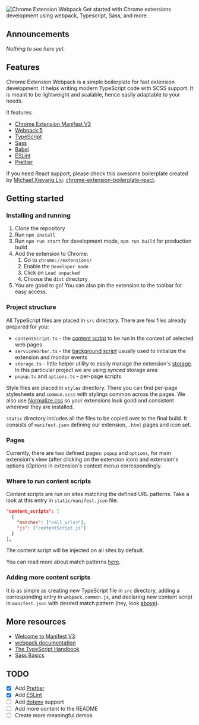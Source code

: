![Chrome Extension Webpack](https://user-images.githubusercontent.com/21238816/147307879-a3cb179e-3368-412a-88db-284474183884.png)
Get started with Chrome extensions development using webpack, Typescript, Sass, and more.

## Announcements

*Nothing to see here yet.*

## Features

Chrome Extension Webpack is a simple boilerplate for fast extension development. It helps writing modern TypeScript code with SCSS support. 
It is meant to be lightweight and scalable, hence easily adaptable to your needs.

It features:
- [Chrome Extension Manifest V3](https://developer.chrome.com/docs/extensions/mv3/intro/)
- [Webpack 5](https://webpack.js.org)
- [TypeScript](https://www.typescriptlang.org)
- [Sass](https://sass-lang.com)
- [Babel](https://babeljs.io/)
- [ESLint](https://eslint.org/)
- [Prettier](https://prettier.io/)

If you need React support, please check this awesome boilerplate created by [Michael Xieyang Liu](https://github.com/lxieyang): [chrome-extension-boilerplate-react](https://github.com/lxieyang/chrome-extension-boilerplate-react).

## Getting started

### Installing and running

1. Clone the repository
2. Run ```npm install```
3. Run ```npm run start``` for development mode, ```npm run build``` for production build
4. Add the extension to Chrome:
    1. Go to ```chrome://extensions/```
    2. Enable the ```Developer mode```
    3. Click on ```Load unpacked```
    4. Choose the ```dist``` directory
5. You are good to go! You can also pin the extension to the toolbar for easy access.

### Project structure

All TypeScript files are placed in ```src``` directory. There are few files already prepared for you:
- ```contentScript.ts``` - the [content script](https://developer.chrome.com/docs/extensions/mv3/content_scripts/) to be run in the context of selected web pages
- ```serviceWorker.ts``` - the [background script](https://developer.chrome.com/docs/extensions/mv3/service_workers/) usually used to initialize the extension and monitor events
- ```storage.ts``` - little helper utility to easily manage the extension's [storage](https://developer.chrome.com/docs/extensions/reference/storage/). In this particular project we are using *synced* storage area
- ```popup.ts``` and ```options.ts``` - per-page scripts

Style files are placed in ```styles``` directory. There you can find per-page stylesheets and ```common.scss``` with stylings common across the pages.
We also use [Normalize.css](https://necolas.github.io/normalize.css/) so your extensions look good and consistent wherever they are installed.

```static``` directory includes all the files to be copied over to the final build. It consists of ```manifest.json``` defining our extension, ```.html``` pages and icon set.

### Pages

Currently, there are two defined pages: ```popup``` and ```options```, for main extension's view (after clicking on the extension icon) and extension's options (*Options* in extension's context menu) correspondingly.

### Where to run content scripts

Content scripts are run on sites matching the defined URL patterns. Take a look at this entry in ```static/manifest.json``` file:

```json
"content_scripts": [
  {
    "matches": ["<all_urls>"],
    "js": ["contentScript.js"]
  }
],
```

The content script will be injected on all sites by default. 

You can read more about match patterns [here](https://developer.chrome.com/docs/extensions/mv3/match_patterns/).

### Adding more content scripts

It is as simple as creating new TypeScript file in ```src``` directory, adding a corresponding entry in ```webpack.common.js```, and declaring new content script in ```manifest.json``` with desired match pattern (hey, look [above](#where-to-run-content-scripts)). 

## More resources

- [Welcome to Manifest V3](https://developer.chrome.com/docs/extensions/mv3/intro/)
- [webpack documentation](https://webpack.js.org/concepts/)
- [The TypeScript Handbook](https://www.typescriptlang.org/docs/handbook/intro.html)
- [Sass Basics](https://sass-lang.com/guide)

## TODO

- [x] Add [Prettier](https://prettier.io)
- [x] Add [ESLint](https://eslint.org)
- [ ] Add [dotenv](https://www.npmjs.com/package/dotenv) support
- [ ] Add more content to the README
- [ ] Create more meaningful demos
